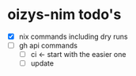 # oizys-nim todo's

- [x] nix commands including dry runs
- [ ] gh api commands
  - [ ] ci <- start with the easier one
  - [ ] update

<!-- generated with <3 by daylinmorgan/todo -->
